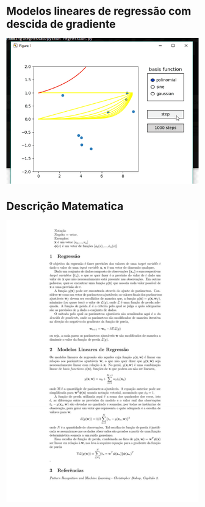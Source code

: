 # Modelos lineares de regressão com descida de gradiente
![Demo](/demo.gif)

# Descrição Matematica
![Descricao](/Descricao/descricao_page-0001.jpg)
![Descricao](/Descricao/descricao_page-0002.jpg)
